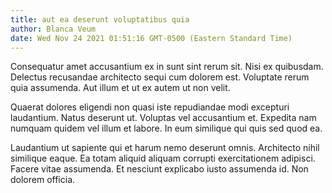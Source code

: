 ```yaml
---
title: aut ea deserunt voluptatibus quia
author: Blanca Veum
date: Wed Nov 24 2021 01:51:16 GMT-0500 (Eastern Standard Time)
---
```

Consequatur amet accusantium ex in sunt sint rerum sit. Nisi ex quibusdam. Delectus recusandae architecto sequi cum dolorem est. Voluptate rerum quia assumenda. Aut illum et ut ex autem ut non velit.

 Quaerat dolores eligendi non quasi iste repudiandae modi excepturi laudantium. Natus deserunt ut. Voluptas vel accusantium et. Expedita nam numquam quidem vel illum et labore. In eum similique qui quis sed quod ea.

 Laudantium ut sapiente qui et harum nemo deserunt omnis. Architecto nihil similique eaque. Ea totam aliquid aliquam corrupti exercitationem adipisci. Facere vitae assumenda. Et nesciunt explicabo iusto assumenda id. Non dolorem officia.